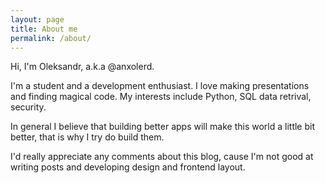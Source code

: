 ```yaml
---
layout: page
title: About me
permalink: /about/
---
```


Hi, I'm Oleksandr, a.k.a @anxolerd. 

I'm a student and a development enthusiast. I love making presentations and finding magical code. My interests include Python, SQL data retrival, security.

In general I believe that building better apps will make this world a little bit better, that is why I try do build them. 

I'd really appreciate any comments about this blog, cause I'm not good at writing posts and developing design and frontend layout.
